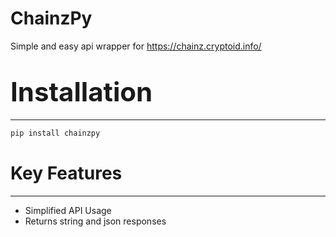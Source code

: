 # ChainzPy
Simple and easy api wrapper for https://chainz.cryptoid.info/

# <span style="font-size: 1.5em; font-weight: bold;">Installation</span>

---


```markdown
pip install chainzpy
```


# Key Features
---
* Simplified API Usage
* Returns string and json responses



